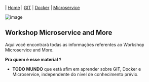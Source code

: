 | [Home](https://gabrielbabler.github.io/handson_microservice/) | [GIT](https://gabrielbabler.github.io/handson_microservice/git) | [Docker](https://gabrielbabler.github.io/handson_microservice/docker) | [Microservice](https://gabrielbabler.github.io/handson_microservice/microservice/)

![image](https://user-images.githubusercontent.com/18057391/79079622-a291ae00-7ce6-11ea-8ac2-8f4d72a43ad2.png)

## Workshop Microservice and More

Aqui você encontrará todas as informações referentes ao Workshop Microservice and More.

**Pra quem é esse material ?** 
- **TODO MUNDO** que está afim em aprender sobre GIT, Docker e Microservice, independente do nível de conhecimento prévio.
